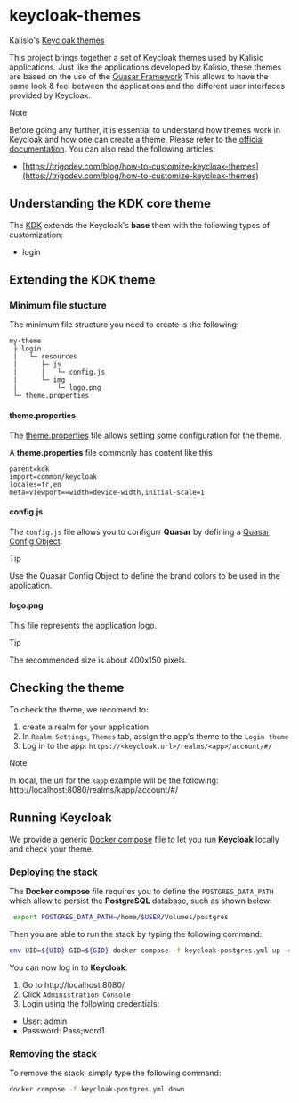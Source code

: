 # keycloak-themes

Kalisio's [Keycloak themes](https://www.keycloak.org/docs/latest/server_development/#_themes)

This project brings together a set of Keycloak themes used by Kalisio applications.
Just like the applications developed by Kalisio, these themes are based on the use of the [Quasar Framework](https://quasar.dev/)
This allows to have the same look & feel between the applications and the different user interfaces provided by Keycloak.

> [!Note]
>Before going any further, it is essential to understand how themes work in Keycloak and how one can create a theme. Please refer to the [official documentation](https://www.keycloak.org/docs/latest/server_development/index.html#_themes).
> You can also read the following articles:
>* [https://trigodev.com/blog/how-to-customize-keycloak-themes](https://trigodev.com/blog/how-to-customize-keycloak-themes)


## Understanding the KDK core theme

The [KDK](./themes/kdk) extends the Keycloak's **base** them with the following types of customization:
* login
 

## Extending the KDK theme

### Minimum file stucture

The minimum file structure you need to create is the following:
```
my-theme
 ├ login
 |   └─ resources
 |      ├─ js
 |      |   └─ config.js
 |      └─ img
 |          └─ logo.png
 └─ theme.properties
```

#### theme.properties

The [theme.properties](https://www.keycloak.org/docs/latest/server_development/index.html#theme-properties) file allows setting some configuration for the theme.

A **theme.properties** file commonly has content like this

```
parent=kdk 
import=common/keycloak
locales=fr,en
meta=viewport==width=device-width,initial-scale=1
```

#### config.js

The `config.js` file allows you to configurr **Quasar** by defining a [Quasar Config Object](https://quasar.dev/start/umd/#quasar-config-object). 

> [!TIP]
> Use the Quasar Config Object to define the brand colors to be used in the application.

#### logo.png

This file represents the application logo. 

> [!TIP]
> The recommended size is about 400x150 pixels.

## Checking the theme

To check the theme, we recomend to:

1. create a realm for your application
2. In `Realm Settings`, `Themes` tab, assign the app's theme to the `Login theme`
3. Log in to the app: `https://<keycloak.url>/realms/<app>/account/#/`

> [!NOTE]  
> In local, the url for the `kapp` example will be the following: http://localhost:8080/realms/kapp/account/#/

## Running Keycloak

We provide a generic [Docker compose](https://docs.docker.com/compose/) file to let you run **Keycloak** locally and check your theme.

### Deploying the stack

The **Docker compose** file requires you to define the `POSTGRES_DATA_PATH` which allow to persist the **PostgreSQL** database, such as shown below:

```bash
 export POSTGRES_DATA_PATH=/home/$USER/Volumes/postgres
```

Then you are able to run the stack by typing the following command:

```bash
env UID=${UID} GID=${GID} docker compose -f keycloak-postgres.yml up -d
```

You can now log in to **Keycloak**:
1. Go to http://localhost:8080/
2. Click `Administration Console`
3. Login using the following credentials:
  
  - User: admin
  - Password: Pass;word1

### Removing the stack

To remove the stack, simply type the following command:

```bash
docker compose -f keycloak-postgres.yml down
```








